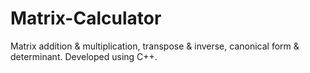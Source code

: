 # Matrix-Calculator
Matrix addition &amp; multiplication, transpose &amp; inverse, canonical form &amp; determinant.
Developed using C++.
